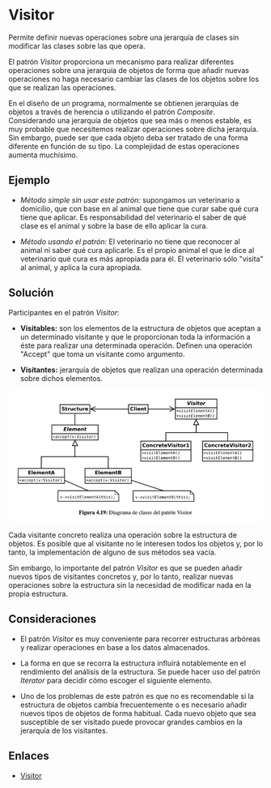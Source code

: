 # Visitor

Permite definir nuevas operaciones sobre una jerarquía de clases sin modificar las clases sobre las que opera.

El patrón *Visitor* proporciona un mecanismo para realizar diferentes operaciones sobre una jerarquía de objetos de forma 
que añadir nuevas operaciones no haga necesario cambiar las clases de los objetos sobre los que se realizan las operaciones.

En el diseño de un programa, normalmente se obtienen jerarquías de objetos a través de herencia o utilizando el patrón 
*Composite*. Considerando una jerarquía de objetos que sea más o menos estable, es muy probable que necesitemos realizar 
operaciones sobre dicha jerarquía. Sin embargo, puede ser que cada objeto deba ser tratado de una forma diferente en función 
de su tipo. La complejidad de estas operaciones aumenta muchísimo.


## Ejemplo

* *Método simple sin usar este patrón:* supongamos un veterinario a domicilio, que con base en al animal que tiene que curar 
sabe qué cura tiene que aplicar. Es responsabilidad del veterinario el saber de qué clase es el animal y sobre la base de ello aplicar la cura.

* *Método usando el patrón:* El veterinario no tiene que reconocer al animal ni saber qué cura aplicarle. Es el propio 
animal el que le dice al veterinario qué cura es más apropiada para él. El veterinario sólo "visita" al animal, y aplica la cura apropiada.


## Solución

Participantes en el patrón *Visitor*:

* **Visitables:** son los elementos de la estructura de objetos que aceptan a un determinado visitante y que le proporcionan 
toda la información a éste para realizar una determinada operación. Definen una operación "Accept" que toma un visitante como argumento.

* **Visitantes:** jerarquía de objetos que realizan una operación determinada sobre dichos elementos.

![Visitor](example/imgs/Visitor.png)

Cada visitante concreto realiza una operación sobre la estructura de objetos. Es posible que al visitante no le interesen 
todos los objetos y, por lo tanto, la implementación de alguno de sus métodos sea vacía. 

Sin embargo, lo importante del patrón *Visitor* es que se pueden añadir nuevos tipos de visitantes concretos y, por lo 
tanto, realizar nuevas operaciones sobre la estructura sin la necesidad de modificar nada en la propia estructura.


## Consideraciones

* El patrón *Visitor* es muy conveniente para recorrer estructuras arbóreas y realizar operaciones en base a los datos almacenados.

* La forma en que se recorra la estructura influirá notablemente en el rendimiento del análisis de la estructura. Se puede hacer
uso del patrón *Iterator* para decidir cómo escoger el siguiente elemento.

* Uno de los problemas de este patrón es que no es recomendable si la estructura  de objetos cambia frecuentemente o es 
necesario añadir nuevos tipos de objetos de forma habitual. Cada nuevo objeto que sea susceptible de ser visitado puede 
provocar grandes cambios en la jerarquía de los visitantes.

## Enlaces
* [Visitor](https://es.wikipedia.org/wiki/Visitor_%28patr%C3%B3n_de_dise%C3%B1o%29)
